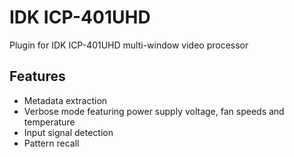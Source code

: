 # IDK ICP-401UHD

Plugin for IDK ICP-401UHD multi-window video processor

## Features

- Metadata extraction
- Verbose mode featuring power supply voltage, fan speeds and temperature
- Input signal detection
- Pattern recall
